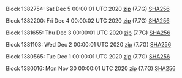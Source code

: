Block 1382754: Sat Dec  5 00:00:01 UTC 2020 [zip](https://dash-bootstrap.ams3.digitaloceanspaces.com/mainnet/2020-12-05/bootstrap.dat.zip) (7.7G) [SHA256](https://dash-bootstrap.ams3.digitaloceanspaces.com/mainnet/2020-12-05/sha256.txt)

Block 1382200: Fri Dec  4 00:00:02 UTC 2020 [zip](https://dash-bootstrap.ams3.digitaloceanspaces.com/mainnet/2020-12-04/bootstrap.dat.zip) (7.7G) [SHA256](https://dash-bootstrap.ams3.digitaloceanspaces.com/mainnet/2020-12-04/sha256.txt)

Block 1381655: Thu Dec  3 00:00:01 UTC 2020 [zip](https://dash-bootstrap.ams3.digitaloceanspaces.com/mainnet/2020-12-03/bootstrap.dat.zip) (7.7G) [SHA256](https://dash-bootstrap.ams3.digitaloceanspaces.com/mainnet/2020-12-03/sha256.txt)

Block 1381103: Wed Dec  2 00:00:01 UTC 2020 [zip](https://dash-bootstrap.ams3.digitaloceanspaces.com/mainnet/2020-12-02/bootstrap.dat.zip) (7.7G) [SHA256](https://dash-bootstrap.ams3.digitaloceanspaces.com/mainnet/2020-12-02/sha256.txt)

Block 1380565: Tue Dec  1 00:00:01 UTC 2020 [zip](https://dash-bootstrap.ams3.digitaloceanspaces.com/mainnet/2020-12-01/bootstrap.dat.zip) (7.7G) [SHA256](https://dash-bootstrap.ams3.digitaloceanspaces.com/mainnet/2020-12-01/sha256.txt)

Block 1380016: Mon Nov 30 00:00:01 UTC 2020 [zip](https://dash-bootstrap.ams3.digitaloceanspaces.com/mainnet/2020-11-30/bootstrap.dat.zip) (7.7G) [SHA256](https://dash-bootstrap.ams3.digitaloceanspaces.com/mainnet/2020-11-30/sha256.txt)
